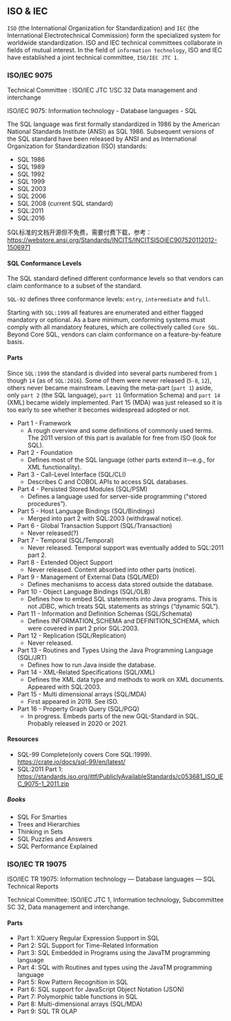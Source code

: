 ## ISO & IEC
`ISO` (the International Organization for Standardization) and `IEC` (the International Electrotechnical Commission) form the specialized system for worldwide standardization. ISO and IEC technical committees collaborate in fields of mutual interest. In the field of `information technology`, ISO and IEC have established a joint technical committee, `ISO/IEC JTC 1`.

### ISO/IEC 9075
Technical Committee : ISO/IEC JTC 1/SC 32 Data management and interchange

ISO/IEC 9075: Information technology - Database languages - SQL

The SQL language was first formally standardized in 1986 by the American National Standards Institute (ANSI) as SQL 1986. Subsequent versions of the SQL standard have been released by ANSI and as International Organization for Standardization (ISO) standards:
- SQL 1986
- SQL 1989
- SQL 1992
- SQL 1999
- SQL 2003
- SQL 2006
- SQL 2008 (current SQL standard)
- SQL:2011
- SQL:2016

SQL标准的文档开源但不免费，需要付费下载，参考：https://webstore.ansi.org/Standards/INCITS/INCITSISOIEC907520112012-1506971

#### SQL Conformance Levels
The SQL standard defined different conformance levels so that vendors can claim conformance to a subset of the standard.

`SQL-92` defines three conformance levels: `entry`, `intermediate` and `full`.

Starting with `SQL:1999` all features are enumerated and either flagged mandatory or optional. As a bare minimum, conforming systems must comply with all mandatory features, which are collectively called `Core SQL`. Beyond Core SQL, vendors can claim conformance on a feature-by-feature basis.

#### Parts
Since `SQL:1999` the standard is divided into several parts numbered from `1` though `14` (as of `SQL:2016`). Some of them were never released (`5-8`, `12`), others never became mainstream. Leaving the meta-part (`part 1`) aside, only `part 2` (the SQL language), `part 11` (Information Schema) and `part 14` (XML) became widely implemented. Part 15 (MDA) was just released so it is too early to see whether it becomes widespread adopted or not.

- Part 1 - Framework
    - A rough overview and some definitions of commonly used terms. The 2011 version of this part is available for free from ISO (look for SQL).
- Part 2 - Foundation
    - Defines most of the SQL language (other parts extend it—e.g., for XML functionality).
- Part 3 - Call-Level Interface (SQL/CLI)
    - Describes C and COBOL APIs to access SQL databases.
- Part 4 - Persisted Stored Modules (SQL/PSM)
    - Defines a language used for server-side programming (“stored procedures”).
- Part 5 - Host Language Bindings (SQL/Bindings)
    - Merged into part 2 with SQL:2003 (withdrawal notice).
- Part 6 - Global Transaction Support (SQL/Transaction)
    - Never released(?)
- Part 7 - Temporal (SQL/Temporal)
    - Never released. Temporal support was eventually added to SQL:2011 part 2.
- Part 8 - Extended Object Support
    - Never released. Content absorbed into other parts (notice).
- Part 9 - Management of External Data (SQL/MED)
    - Defines mechanisms to access data stored outside the database.
- Part 10 - Object Language Bindings (SQL/OLB)
    - Defines how to embed SQL statements into Java programs. This is not JDBC, which treats SQL statements as strings (“dynamic SQL”).
- Part 11 - Information and Definition Schemas (SQL/Schemata)
    - Defines INFORMATION_SCHEMA and DEFINITION_SCHEMA, which were covered in part 2 prior SQL:2003.
- Part 12 - Replication (SQL/Replication)
    - Never released.
- Part 13 - Routines and Types Using the Java Programming Language (SQL/JRT)
    - Defines how to run Java inside the database.
- Part 14 - XML-Related Specifications (SQL/XML)
    - Defines the XML data type and methods to work on XML documents. Appeared with SQL:2003.
- Part 15 - Multi dimensional arrays (SQL/MDA)
    - First appeared in 2019. See ISO.
- Part 16 - Property Graph Query (SQL/PGQ)
    - In progress. Embeds parts of the new GQL-Standard in SQL. Probably released in 2020 or 2021.

#### Resources
- SQL-99 Complete(only covers Core SQL:1999). https://crate.io/docs/sql-99/en/latest/
- SQL:2011 Part 1: https://standards.iso.org/ittf/PubliclyAvailableStandards/c053681_ISO_IEC_9075-1_2011.zip

##### Books
- SQL For Smarties
- Trees and Hierarchies
- Thinking in Sets
- SQL Puzzles and Answers
- SQL Performance Explained

### ISO/IEC TR 19075
ISO/IEC TR 19075: Information technology — Database languages — SQL Technical Reports

Technical Committee: ISO/IEC JTC 1, Information technology, Subcommittee SC 32, Data management and interchange.

#### Parts
- Part 1: XQuery Regular Expression Support in SQL
- Part 2: SQL Support for Time-Related Information
- Part 3: SQL Embedded in Programs using the JavaTM programming language
- Part 4: SQL with Routines and types using the JavaTM programming language
- Part 5: Row Pattern Recognition in SQL
- Part 6: SQL support for JavaScript Object Notation (JSON)
- Part 7: Polymorphic table functions in SQL
- Part 8: Multi-dimensional arrays (SQL/MDA)
- Part 9: SQL TR OLAP


